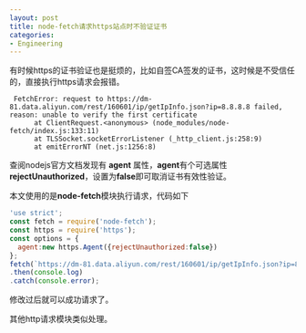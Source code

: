 ```yaml
---
layout: post
title: node-fetch请求https站点时不验证证书
categories: 
- Engineering
---
```

有时候https的证书验证也是挺烦的，比如自签CA签发的证书，这时候是不受信任的，直接执行https请求会报错。

```
 FetchError: request to https://dm-81.data.aliyun.com/rest/160601/ip/getIpInfo.json?ip=8.8.8.8 failed, reason: unable to verify the first certificate
      at ClientRequest.<anonymous> (node_modules/node-fetch/index.js:133:11)
      at TLSSocket.socketErrorListener (_http_client.js:258:9)
      at emitErrorNT (net.js:1256:8)
```

查阅nodejs官方文档发现有 **agent** 属性，**agent**有个可选属性**rejectUnauthorized**，设置为**false**即可取消证书有效性验证。

本文使用的是**node-fetch**模块执行请求，代码如下

```javascript
'use strict';
const fetch = require('node-fetch');
const https = require('https');
const options = {
  agent:new https.Agent({rejectUnauthorized:false})
};
fetch(`https://dm-81.data.aliyun.com/rest/160601/ip/getIpInfo.json?ip=8.8.8.8`, options)
.then(console.log)
.catch(console.error);
```

修改过后就可以成功请求了。

其他http请求模块类似处理。